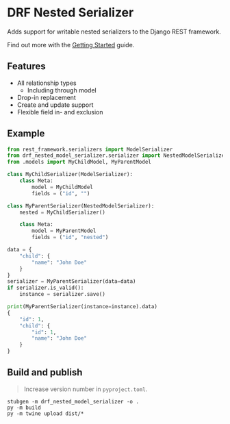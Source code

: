 # DRF Nested Serializer

Adds support for writable nested serializers to the Django REST framework.

Find out more with the [Getting Started](https://gniludio.github.io/drf-nested-model-serializer/getting_started) guide.

## Features

- All relationship types
    - Including through model
- Drop-in replacement
- Create and update support
- Flexible field in- and exclusion

## Example

```python hl_lines="10"
from rest_framework.serializers import ModelSerializer
from drf_nested_model_serializer.serializer import NestedModelSerializer
from .models import MyChildModel, MyParentModel

class MyChildSerializer(ModelSerializer):
    class Meta:
        model = MyChildModel
        fields = ("id", "")

class MyParentSerializer(NestedModelSerializer):
    nested = MyChildSerializer()

    class Meta:
        model = MyParentModel
        fields = ("id", "nested")

```

```python
data = {
    "child": {
        "name": "John Doe"
    }
}
serializer = MyParentSerializer(data=data)
if serializer.is_valid():
    instance = serializer.save()
```

```python
print(MyParentSerializer(instance=instance).data)
{
    "id": 1,
    "child": {
        "id": 1,
        "name": "John Doe"
    }
}
```

## Build and publish
> Increase version number in `pyproject.toml`.
```shell
stubgen -m drf_nested_model_serializer -o .
py -m build
py -m twine upload dist/*
```